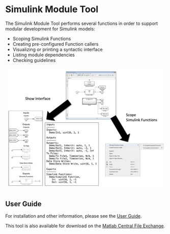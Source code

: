 # Simulink Module Tool

The Simulink Module Tool performs several functions in order to support modular development for Simulink models: 

* Scoping Simulink Functions
* Creating pre-configured Function callers
* Visualizing or printing a syntactic interface
* Listing module dependencies
* Checking guidelines

<img src="imgs/Cover.png" width="650">

## User Guide
For installation and other information, please see the [User Guide](doc/SimulinkModule_UserGuide.pdf).

This tool is also available for download on the [Matlab Central File Exchange](https://www.mathworks.com/matlabcentral/fileexchange/71952-simulink-module-tool).
